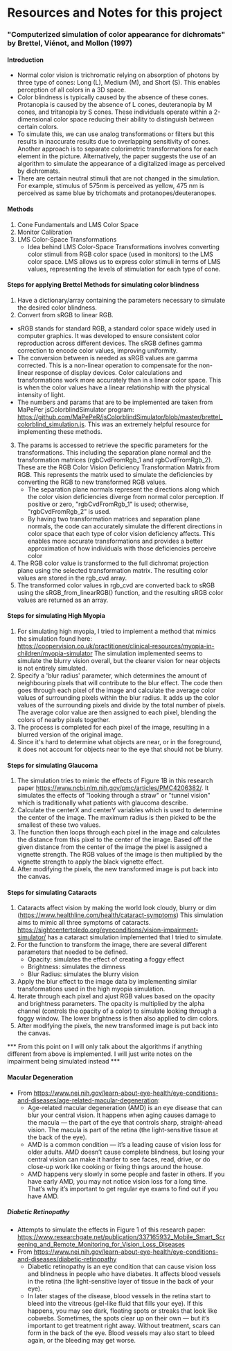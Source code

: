 # Resources and Notes for this project

### "Computerized simulation of color appearance for dichromats" by Brettel, Viénot, and Mollon (1997)

#### Introduction
- Normal color vision is trichromatic relying on absorption of photons by three type of cones: Long (L), Medium (M), and Short (S). This enables perception of all colors in a 3D space.
- Color blindness is typically caused by the absence of these cones. Protanopia is caused by the absence of L cones, deuteranopia by M cones, and tritanopia by S cones. These individuals operate within a 2-dimensional color space reducing their ability to distinguish between certain colors.
- To simulate this, we can use analog transformations or filters but this results in inaccurate results due to overlapping sensitivity of cones. Another approach is to separate colorimetric transformations for each element in the picture. Alternatively, the paper suggests the use of an algorithm to simulate the appearance of a digitalized image as perceived by dichromats.
- There are certain neutral stimuli that are not changed in the simulation. For example, stimulus of 575nm is perceived as yellow, 475 nm is perceived as same blue by trichomats and protanopes/deuteranopes.

#### Methods
1. Cone Fundamentals and LMS Color Space
2. Monitor Calibration
3. LMS Color-Space Transformations
   * Idea behind LMS Color-Space Transformations involves converting color stimuli from RGB color space (used in monitors) to the LMS color space. LMS allows us to express color stimuli in terms of LMS values, representing the levels of stimulation for each type of cone.

#### Steps for applying Brettel Methods for simulating color blindness
1. Have a dictionary/array containing the parameters necessary to simulate the desired color blindness.
2. Convert from sRGB to linear RGB.
  * sRGB stands for standard RGB, a standard color space widely used in computer graphics. It was developed to ensure consistent color reproduction across different devices. The sRGB defines gamma correction to encode color values, improving uniformity.
  * The conversion between is needed as sRGB values are gamma corrected. This is a non-linear operation to compensate for the non-linear response of display devices. Color calculations and transformations work more accurately than in a linear color space. This is when the color values have a linear relationship with the physical intensity of light.
  * The numbers and params that are to be implemented are taken from MaPePer jsColorblindSimulator program: https://github.com/MaPePeR/jsColorblindSimulator/blob/master/brettel_colorblind_simulation.js. This was an extremely helpful resource for implementing these methods.
3. The params is accessed to retrieve the specific parameters for the transformations. This including the separation plane normal and the transformation matrices (rgbCvdFromRgb_1 and rgbCvdFromRgb_2). These are the RGB Color Vision Deficiency Transformation Matrix from RGB. This represents the matrix used to simulate the deficiencies by converting the RGB to new transformed RGB values.
   * The separation plane normals represent the directions along which the color vision deficiencies diverge from normal color perception. If positive or zero, "rgbCvdFromRgb_1" is used; otherwise, "rgbCvdFromRgb_2" is used.
   * By having two transformation matrices and separation plane normals, the code can accurately simulate the different directions in color space that each type of color vision deficiency affects. This enables more accurate transformations and provides a better approximation of how individuals with those deficiencies perceive color
4. The RGB color value is transformed to the full dichromat projection plane using the selected transformation matrix. The resulting color values are stored in the rgb_cvd array.
5. The transformed color values in rgb_cvd are converted back to sRGB using the sRGB_from_linearRGB() function, and the resulting sRGB color values are returned as an array.

#### Steps for simulating High Myopia
1. For simulating high myopia, I tried to implement a method that mimics the simulation found here: https://coopervision.co.uk/practitioner/clinical-resources/myopia-in-children/myopia-simulator The simulation implemented seems to simulate the blurry vision overall, but the clearer vision for near objects is not entirely simulated.
2. Specify a 'blur radius' parameter, which determines the amount of neighbouring pixels that will contribute to the blur effect. The code then goes through each pixel of the image and calculate the average color values of surrounding pixels within the blur radius. It adds up the color values of the surrounding pixels and divide by the total number of pixels. The average color value are then assigned to each pixel, blending the colors of nearby pixels together.
3. The process is completed for each pixel of the image, resulting in a blurred version of the original image.
4. Since it's hard to determine what objects are near, or in the foreground, it does not account for objects near to the eye that should not be blurry.

#### Steps for simulating Glaucoma
1. The simulation tries to mimic the effects of Figure 1B in this research paper https://www.ncbi.nlm.nih.gov/pmc/articles/PMC4206382/. It simulates the effects of "looking through a straw" or "tunnel vision" which is traditionally what patients with glaucoma describe. 
2. Calculate the centerX and centerY variables which is used to determine the center of the image. The maximum radius is then picked to be the smallest of these two values.
3. The function then loops through each pixel in the image and calculates the distance from this pixel to the center of the image. Based off the given distance from the center of the image the pixel is assigned a vignette strength. The RGB values of the image is then multiplied by the vignette strength to apply the black vignette effect.
4. After modifying the pixels, the new transformed image is put back into the canvas.

#### Steps for simulating Cataracts
1. Cataracts affect vision by making the world look cloudy, blurry or dim (https://www.healthline.com/health/cataract-symptoms) This simulation aims to mimic all three symptoms of cataracts. https://sightcentertoledo.org/eyeconditions/vision-impairment-simulator/ has a cataract simulation implemented that I tried to simulate.
2. For the function to transform the image, there are several different parameters that needed to be defined.
   * Opacity: simulates the effect of creating a foggy effect
   * Brightness: simulates the dimness 
   * Blur Radius: simulates the blurry vision
3. Apply the blur effect to the image data by implementing similar transformations used in the high myopia simulation.
4. Iterate through each pixel and ajust RGB values based on the opacity and brightness parameters. The opacity is multiplied by the alpha channel (controls the opacity of a color) to simulate looking through a foggy window. The lower brightness is then also applied to dim colors.
5. After modifying the pixels, the new transformed image is put back into the canvas.

*** From this point on I will only talk about the algorithms if anything different from above is implemented. I will just write notes on the impairment being simulated instead ***

#### Macular Degeneration
* From https://www.nei.nih.gov/learn-about-eye-health/eye-conditions-and-diseases/age-related-macular-degeneration:
  - Age-related macular degeneration (AMD) is an eye disease that can blur your central vision. It happens when aging causes damage to the macula — the part of the eye that controls sharp, straight-ahead vision. The macula is part of the retina (the light-sensitive tissue at the back of the eye). 
  - AMD is a common condition — it’s a leading cause of vision loss for older adults. AMD doesn’t cause complete blindness, but losing your central vision can make it harder to see faces, read, drive, or do close-up work like cooking or fixing things around the house. 
  - AMD happens very slowly in some people and faster in others. If you have early AMD, you may not notice vision loss for a long time. That’s why it’s important to get regular eye exams to find out if you have AMD. 

##### Diabetic Retinopathy
* Attempts to simulate the effects in Figure 1 of this research paper: https://www.researchgate.net/publication/337165932_Mobile_Smart_Screening_and_Remote_Monitoring_for_Vision_Loss_Diseases
* From https://www.nei.nih.gov/learn-about-eye-health/eye-conditions-and-diseases/diabetic-retinopathy
  - Diabetic retinopathy is an eye condition that can cause vision loss and blindness in people who have diabetes. It affects blood vessels in the retina (the light-sensitive layer of tissue in the back of your eye).
  - In later stages of the disease, blood vessels in the retina start to bleed into the vitreous (gel-like fluid that fills your eye). If this happens, you may see dark, floating spots or streaks that look like cobwebs. Sometimes, the spots clear up on their own — but it’s important to get treatment right away. Without treatment, scars can form in the back of the eye. Blood vessels may also start to bleed again, or the bleeding may get worse.